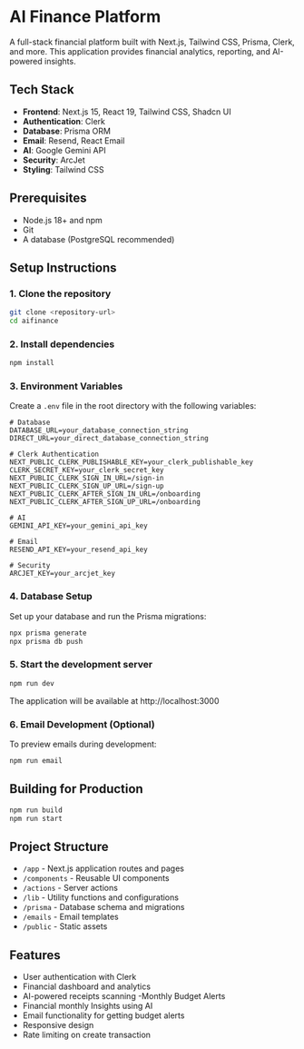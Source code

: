 # AI Finance Platform

A full-stack financial platform built with Next.js, Tailwind CSS, Prisma, Clerk, and more. This application provides financial analytics, reporting, and AI-powered insights.

## Tech Stack

- **Frontend**: Next.js 15, React 19, Tailwind CSS, Shadcn UI
- **Authentication**: Clerk
- **Database**: Prisma ORM
- **Email**: Resend, React Email
- **AI**: Google Gemini API
- **Security**: ArcJet
- **Styling**: Tailwind CSS

## Prerequisites

- Node.js 18+ and npm
- Git
- A database (PostgreSQL recommended)

## Setup Instructions

### 1. Clone the repository

```bash
git clone <repository-url>
cd aifinance
```

### 2. Install dependencies

```bash
npm install
```

### 3. Environment Variables

Create a `.env` file in the root directory with the following variables:

```
# Database
DATABASE_URL=your_database_connection_string
DIRECT_URL=your_direct_database_connection_string

# Clerk Authentication
NEXT_PUBLIC_CLERK_PUBLISHABLE_KEY=your_clerk_publishable_key
CLERK_SECRET_KEY=your_clerk_secret_key
NEXT_PUBLIC_CLERK_SIGN_IN_URL=/sign-in
NEXT_PUBLIC_CLERK_SIGN_UP_URL=/sign-up
NEXT_PUBLIC_CLERK_AFTER_SIGN_IN_URL=/onboarding
NEXT_PUBLIC_CLERK_AFTER_SIGN_UP_URL=/onboarding

# AI
GEMINI_API_KEY=your_gemini_api_key

# Email
RESEND_API_KEY=your_resend_api_key

# Security
ARCJET_KEY=your_arcjet_key
```

### 4. Database Setup

Set up your database and run the Prisma migrations:

```bash
npx prisma generate
npx prisma db push
```

### 5. Start the development server

```bash
npm run dev
```

The application will be available at http://localhost:3000

### 6. Email Development (Optional)

To preview emails during development:

```bash
npm run email
```

## Building for Production

```bash
npm run build
npm run start
```

## Project Structure

- `/app` - Next.js application routes and pages
- `/components` - Reusable UI components
- `/actions` - Server actions
- `/lib` - Utility functions and configurations
- `/prisma` - Database schema and migrations
- `/emails` - Email templates
- `/public` - Static assets

## Features

- User authentication with Clerk
- Financial dashboard and analytics
- AI-powered receipts scanning
 -Monthly Budget Alerts
- Financial monthly Insights using AI
- Email functionality for getting budget alerts
- Responsive design
- Rate limiting on create transaction
